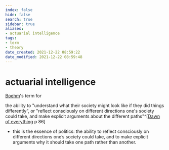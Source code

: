 ```yaml
---
index: false
hide: false
search: true
sidebar: true
aliases:
- actuarial intelligence
tags:
- term
- theory
date_created: 2021-12-22 08:59:22
date_modified: 2021-12-22 08:59:48
---
```


# actuarial intelligence

[Boehm](boehm_christopher.md)'s term for

the ability to "understand what their society might look like if they did things differently”, or "reflect consciously on different directions one's society could take, and make explicit arguments about the different paths"^[[Dawn of everything](dawn_of_everything_graeber_wengrow.md) p 86]

- this is the essence of politics: the ability to reflect consciously on different directions one’s society could take, and to make explicit arguments why it should take one path rather than another.
